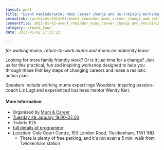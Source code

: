 ```yaml
---
layout: post
title: "Event Reminder&#58; Mums Career Change and Re-Training Workshop - 29 January 2013"
permalink: /archives/2013/01/event_reminder_mums_career_change_and_retraining_w.html
commentfile: 2013-01-02-event_reminder_mums_career_change_and_retraining_w
category: around_town
date: 2013-01-02 17:25:22

---
```


*for working mums, return-to-work mums and mums on maternity leave*

Looking for more family friendly work? Or is it just time for a change? Join us for this practical, fun and inspiring workshop designed to help you through those first key steps of changing careers and make a realistic action plan.

Speakers include working mums expert Inge Woudstra, inspiring passion-coach Liz Lugt and experienced business mentor Wendy Kerr.

#### More Information

-   Organised by [Mum & Career](http://www.mumandcareer.co.uk)
-   [Tuesday 29 January 19.00-22.00](https://stmargarets.london/event/event/200705143705)
-   Tickets £25
-   [full details of programme](http://www.mumandcareer.co.uk/events/career-change-and-re-training-workshop/)
-   Location: Cole Court Centre, 150 London Road, Twickenham, TW1 1HD
    -   There is plenty of free parking, and it's not even a 5 min. walk from Twickenham station
